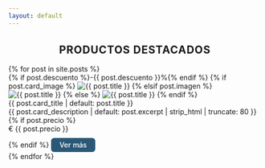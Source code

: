 ```yaml
---
layout: default
---
```


<h2 style="text-align:center;letter-spacing:1px;margin-top:2rem;">PRODUCTOS DESTACADOS</h2>
<div class="productos-destacados">
  {% for post in site.posts %}
    <div class="producto-card">
      {% if post.descuento %}<span class="descuento">-{{ post.descuento }}%</span>{% endif %}
      {% if post.card_image %}
        <img src="{{ post.card_image }}" alt="{{ post.title }}">
      {% elsif post.imagen %}
        <img src="{{ post.imagen }}" alt="{{ post.title }}">
      {% else %}
        <img src="https://cdn-icons-png.flaticon.com/512/9402/9402212.png" alt="{{ post.title }}">
      {% endif %}
      <div class="nombre">{{ post.card_title | default: post.title }}</div>
      <div class="descripcion">{{ post.card_description | default: post.excerpt | strip_html | truncate: 80 }}</div>
      {% if post.precio %}
        <div class="precio">€ {{ post.precio }}</div>
      {% endif %}
      <a href="{{ post.url }}" style="display:inline-block;margin-top:0.7em;padding:0.4em 1.2em;background:#2b5876;color:#fff;border-radius:6px;text-decoration:none;font-weight:500;transition:background 0.2s;">Ver más</a>
    </div>
  {% endfor %}
</div>
